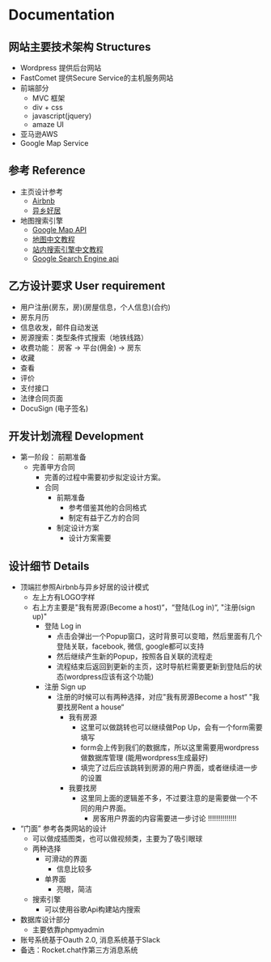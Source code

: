 # Documentation

## 网站主要技术架构 Structures
-   Wordpress 提供后台网站
-   FastComet 提供Secure Service的主机服务网站
-	前端部分
	-	MVC 框架
	-	div + css 
	-	javascript(jquery)
	-	amaze UI
-	亚马逊AWS
-	Google Map Service

## 参考 Reference
-   主页设计参考
    -   [Airbnb](https://www.airbnb.com)
    -   [异乡好居](https://www.uhouzz.com)
-   地图搜索引擎
    -    [Google Map API](https://developers.google.com/maps/documentation/)
    -    [地图中文教程](http://www.runoob.com/googleapi/googleapi-tutorial.html)
	-	 [站内搜索引擎中文教程](https://www.gznotes.com/wordpress-custom-search/)
	-	 [Google Search Engine api](https://cse.google.com.hk/cse/)
## 乙方设计要求 User requirement
-	用户注册(房东，房)(房屋信息，个人信息)(合约)
-	房东月历
-	信息收发，邮件自动发送
-	房源搜索：类型条件式搜索（地铁线路）
-	收费功能： 房客 -> 平台(佣金) -> 房东
-	收藏
-	查看
-	评价
-	支付接口
-	法律合同页面
-	DocuSign (电子签名)

## 开发计划流程 Development 

-	第一阶段： 前期准备
	-	完善甲方合同
		-	完善的过程中需要初步拟定设计方案。
		-	合同
			-	前期准备
				-	参考借鉴其他的合同格式
				-	制定有益于乙方的合同
			-	制定设计方案
				-	设计方案需要


## 设计细节 Details
-	顶端拦参照Airbnb与异乡好居的设计模式
	-	左上方有LOGO字样
	-	右上方主要是"我有房源(Become a host)“，“登陆(Log in)“, "注册(sign up)"
		-	登陆 Log in 
			-	点击会弹出一个Popup窗口，这时背景可以变暗，然后里面有几个登陆关联，facebook, 微信, google都可以支持
			-	然后继续产生新的Popup，按照各自关联的流程走
			-	流程结束后返回到更新的主页，这时导航栏需要更新到登陆后的状态(wordpress应该有这个功能)
		-	注册 Sign up
			-	注册的时候可以有两种选择，对应"我有房源Become a host“ "我要找房Rent a house“
				-	我有房源
					-	这里可以做跳转也可以继续做Pop Up，会有一个form需要填写
					-	form会上传到我们的数据库，所以这里需要用wordpress做数据库管理 (能用wordpress生成最好)
					-	填完了过后应该跳转到房源的用户界面，或者继续进一步的设置
				-	我要找房
					-	这里同上面的逻辑差不多，不过要注意的是需要做一个不同的用户界面。
						-	房客用户界面的内容需要进一步讨论 !!!!!!!!!!!!!!
-	“门面” 参考各类网站的设计
	-	可以做成插图类，也可以做视频类，主要为了吸引眼球
	-	两种选择
		-	可滑动的界面
			-	信息比较多
		-	单界面
			-	亮眼，简洁
	-	搜索引擎
		-	可以使用谷歌Api构建站内搜索
-	数据库设计部分
	-	主要依靠phpmyadmin
-	账号系统基于Oauth 2.0, 消息系统基于Slack
-	备选：Rocket.chat作第三方消息系统











